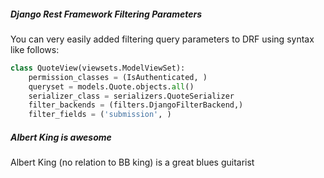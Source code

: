##### Django Rest Framework Filtering Parameters

You can very easily added filtering query parameters to DRF using syntax like follows:

```python
class QuoteView(viewsets.ModelViewSet):
    permission_classes = (IsAuthenticated, )
    queryset = models.Quote.objects.all()
    serializer_class = serializers.QuoteSerializer
    filter_backends = (filters.DjangoFilterBackend,)
    filter_fields = ('submission', )

```

##### Albert King is awesome

Albert King (no relation to BB king) is a great blues guitarist